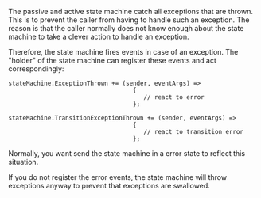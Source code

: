 The passive and active state machine catch all exceptions that are thrown. This is to prevent the caller from having to handle such an exception. The reason is that the caller normally does not know enough about the state machine to take a clever action to handle an exception.

Therefore, the state machine fires events in case of an exception. The "holder" of the state machine can register these events and act correspondingly:

```
stateMachine.ExceptionThrown += (sender, eventArgs) =>
                                   {
                                      // react to error
                                   };

stateMachine.TransitionExceptionThrown += (sender, eventArgs) =>
                                   {
                                      // react to transition error
                                   };
```

Normally, you want send the state machine in a error state to reflect this situation.

If you do not register the error events, the state machine will throw exceptions anyway to prevent that exceptions are swallowed.